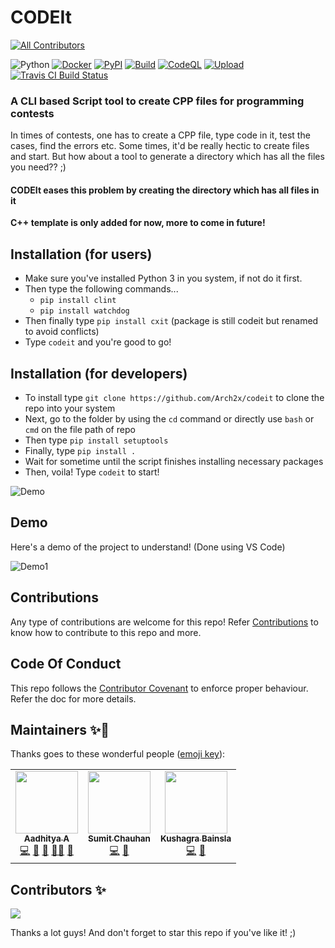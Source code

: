 # CODEIt
<!-- ALL-CONTRIBUTORS-BADGE:START - Do not remove or modify this section -->
[![All Contributors](https://img.shields.io/badge/all_contributors-3-orange.svg?style=flat-square)](#contributors-)
<!-- ALL-CONTRIBUTORS-BADGE:END -->

![Python](https://img.shields.io/badge/Language-Python-blue?style=flat-square&logo=python) [![Docker](https://img.shields.io/badge/-Docker%20Hub-blue?style=flat-square&logo=docker)](https://hub.docker.com/repository/docker/aerox86/codeit) [![PyPI](https://img.shields.io/badge/-PyPI%20Official-green?style=flat-square&logo=python)](https://pypi.org/project/cxit)
[![Build](https://github.com/Arch2x/codeit/workflows/Python%20package/badge.svg)](https://github.com/Arch2x/codeit/actions/workflows/python-package.yml) [![CodeQL](https://github.com/Arch2x/codeit/workflows/CodeQL/badge.svg)](https://github.com/Arch2x/codeit/actions/workflows/codeql-analysis.yml) [![Upload](https://github.com/Arch2x/codeit/workflows/Upload%20Python%20Package/badge.svg)](https://github.com/Arch2x/codeit/actions/workflows/python-publish.yml)
[![Travis CI Build Status](https://travis-ci.com/Arch2x/codeit.svg?branch=master)](https://travis-ci.com/Arch2x/codeit)

### A CLI based Script tool to create CPP files for programming contests

In times of contests, one has to create a CPP file, type code in it, test the cases, find the errors etc. Some times, it'd be really hectic to create files and start. But how about a tool to generate a directory which has all the files you need?? ;)

#### CODEIt eases this problem by creating the directory which has all files in it

**C++ template is only added for now, more to come in future!**

## Installation (for users)
- Make sure you've installed Python 3 in you system, if not do it first.
- Then type the following commands...
  - `pip install clint`
  - `pip install watchdog`
- Then finally type `pip install cxit` (package is still codeit but renamed to avoid conflicts)
- Type `codeit` and you're good to go!

## Installation (for developers)
- To install type `git clone https://github.com/Arch2x/codeit` to clone the repo into your system
- Next, go to the folder by using the `cd` command or directly use `bash` or `cmd` on the file path of repo
- Then type `pip install setuptools`
- Finally, type `pip install .`
- Wait for sometime until the script finishes installing necessary packages
- Then, voila! Type `codeit` to start!   

![Demo](https://raw.githubusercontent.com/alphaX86/codeit/master/code.gif)

## Demo
Here's a demo of the project to understand! (Done using VS Code)

![Demo1](https://raw.githubusercontent.com/alphaX86/codeit/master/Demo.gif)


## Contributions
Any type of contributions are welcome for this repo! Refer [Contributions](./CONTRIBUTING.md) to know how to contribute to this repo and more. 

## Code Of Conduct
This repo follows the [Contributor Covenant](./CODE_OF_CONDUCT.md) to enforce proper behaviour. Refer the doc for more details.

## Maintainers ✨👨

Thanks goes to these wonderful people ([emoji key](https://allcontributors.org/docs/en/emoji-key)):

<!-- ALL-CONTRIBUTORS-LIST:START - Do not remove or modify this section -->
<!-- prettier-ignore-start -->
<!-- markdownlint-disable -->
<table>
  <tr>
    <td align="center"><a href="https://www.notion.so/Aadhitya-A-8fa235288e324ab185d3eeffbbbf7b8a"><img src="https://avatars1.githubusercontent.com/u/59508546?v=4?s=100" width="100px;" alt=""/><br /><sub><b>Aadhitya A</b></sub></a><br /><a href="https://github.com/Arch2x/codeit/commits?author=alphaX86" title="Code">💻</a> <a href="#design-alphaX86" title="Design">🎨</a> <a href="https://github.com/Arch2x/codeit/commits?author=alphaX86" title="Documentation">📖</a> <a href="#mentoring-alphaX86" title="Mentoring">🧑‍🏫</a> <a href="#maintenance-alphaX86" title="Maintenance">🚧</a></td>
    <td align="center"><a href="http://codeit13.github.io"><img src="https://avatars.githubusercontent.com/u/45000045?v=4?s=100" width="100px;" alt=""/><br /><sub><b>Sumit Chauhan</b></sub></a><br /><a href="https://github.com/Arch2x/codeit/commits?author=codeit13" title="Code">💻</a> <a href="https://github.com/Arch2x/codeit/commits?author=codeit13" title="Documentation">📖</a></td>
    <td align="center"><a href="https://github.com/Kushagrabainsla"><img src="https://avatars.githubusercontent.com/u/72407476?v=4?s=100" width="100px;" alt=""/><br /><sub><b>Kushagra Bainsla</b></sub></a><br /><a href="https://github.com/Arch2x/codeit/commits?author=Kushagrabainsla" title="Code">💻</a> <a href="https://github.com/Arch2x/codeit/commits?author=Kushagrabainsla" title="Documentation">📖</a></td>
  </tr>
</table>

<!-- markdownlint-restore -->
<!-- prettier-ignore-end -->

<!-- ALL-CONTRIBUTORS-LIST:END -->


## Contributors ✨
<a href="https://github.com/Arch2x/codeit/graphs/contributors">
  <img src="https://contrib.rocks/image?repo=Arch2x/codeit" />
</a>


Thanks a lot guys! And don't forget to star this repo if you've like it! ;)
